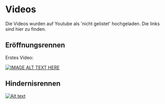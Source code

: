 # Videos
Die Videos wurden auf Youtube als 'nicht gelistet' hochgeladen. Die links sind hier zu finden.

## Eröffnungsrennen
Erstes Video:

[![IMAGE ALT TEXT HERE](https://img.youtube.com/vi/Sg48LilvS4c/0.jpg)](https://www.youtube.com/watch?v=Sg48LilvS4c)

## Hindernisrennen

[![Alt text](https://img.youtube.com/vi/qHP3XNPUiOw/0.jpg)](https://www.youtube.com/watch?v=qHP3XNPUiOw)

